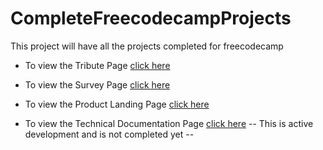# CompleteFreecodecampProjects

This project will have all the projects completed for freecodecamp

* To view the Tribute Page [click here](https://maheth.github.io/CompleteFreecodecampProjects/TributePage/index.html)

* To view the Survey Page [click here](https://maheth.github.io/CompleteFreecodecampProjects/Survey_Freecodecamp/index.html)

* To view the Product Landing Page [click here](https://maheth.github.io/CompleteFreecodecampProjects/ProductLanding/index.html) 

* To view the Technical Documentation Page [click here](https://maheth.github.io/CompleteFreecodecampProjects/ProductDocumentation/index.html) -- This is active development and is not completed yet --
